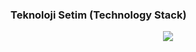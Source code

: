 ### Teknoloji Setim (Technology Stack)

<div align="center">
  <a href="https://skillicons.dev">
    <img src="https://skillicons.dev/icons?i=java,spring,mysql,postgres,docker,js,react,aws,hibernate" />
  </a>
</div>
